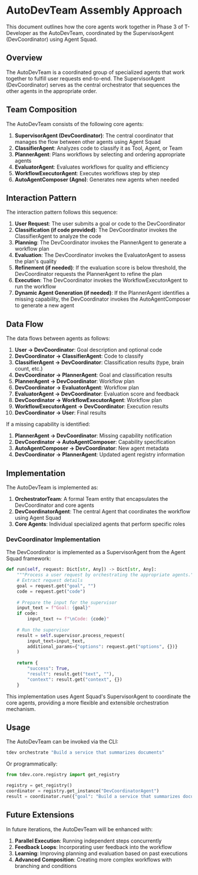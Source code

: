 # AutoDevTeam Assembly Approach

This document outlines how the core agents work together in Phase 3 of T-Developer as the AutoDevTeam, coordinated by the SupervisorAgent (DevCoordinator) using Agent Squad.

## Overview

The AutoDevTeam is a coordinated group of specialized agents that work together to fulfill user requests end-to-end. The SupervisorAgent (DevCoordinator) serves as the central orchestrator that sequences the other agents in the appropriate order.

## Team Composition

The AutoDevTeam consists of the following core agents:

1. **SupervisorAgent (DevCoordinator)**: The central coordinator that manages the flow between other agents using Agent Squad
2. **ClassifierAgent**: Analyzes code to classify it as Tool, Agent, or Team
3. **PlannerAgent**: Plans workflows by selecting and ordering appropriate agents
4. **EvaluatorAgent**: Evaluates workflows for quality and efficiency
5. **WorkflowExecutorAgent**: Executes workflows step by step
6. **AutoAgentComposer (Agno)**: Generates new agents when needed

## Interaction Pattern

The interaction pattern follows this sequence:

1. **User Request**: The user submits a goal or code to the DevCoordinator
2. **Classification (if code provided)**: The DevCoordinator invokes the ClassifierAgent to analyze the code
3. **Planning**: The DevCoordinator invokes the PlannerAgent to generate a workflow plan
4. **Evaluation**: The DevCoordinator invokes the EvaluatorAgent to assess the plan's quality
5. **Refinement (if needed)**: If the evaluation score is below threshold, the DevCoordinator requests the PlannerAgent to refine the plan
6. **Execution**: The DevCoordinator invokes the WorkflowExecutorAgent to run the workflow
7. **Dynamic Agent Generation (if needed)**: If the PlannerAgent identifies a missing capability, the DevCoordinator invokes the AutoAgentComposer to generate a new agent

## Data Flow

The data flows between agents as follows:

1. **User → DevCoordinator**: Goal description and optional code
2. **DevCoordinator → ClassifierAgent**: Code to classify
3. **ClassifierAgent → DevCoordinator**: Classification results (type, brain count, etc.)
4. **DevCoordinator → PlannerAgent**: Goal and classification results
5. **PlannerAgent → DevCoordinator**: Workflow plan
6. **DevCoordinator → EvaluatorAgent**: Workflow plan
7. **EvaluatorAgent → DevCoordinator**: Evaluation score and feedback
8. **DevCoordinator → WorkflowExecutorAgent**: Workflow plan
9. **WorkflowExecutorAgent → DevCoordinator**: Execution results
10. **DevCoordinator → User**: Final results

If a missing capability is identified:

1. **PlannerAgent → DevCoordinator**: Missing capability notification
2. **DevCoordinator → AutoAgentComposer**: Capability specification
3. **AutoAgentComposer → DevCoordinator**: New agent metadata
4. **DevCoordinator → PlannerAgent**: Updated agent registry information

## Implementation

The AutoDevTeam is implemented as:

1. **OrchestratorTeam**: A formal Team entity that encapsulates the DevCoordinator and core agents
2. **DevCoordinatorAgent**: The central Agent that coordinates the workflow using Agent Squad
3. **Core Agents**: Individual specialized agents that perform specific roles

### DevCoordinator Implementation

The DevCoordinator is implemented as a SupervisorAgent from the Agent Squad framework:

```python
def run(self, request: Dict[str, Any]) -> Dict[str, Any]:
    """Process a user request by orchestrating the appropriate agents."""
    # Extract request details
    goal = request.get("goal", "")
    code = request.get("code")
    
    # Prepare the input for the supervisor
    input_text = f"Goal: {goal}"
    if code:
        input_text += f"\nCode: {code}"
    
    # Run the supervisor
    result = self.supervisor.process_request(
        input_text=input_text,
        additional_params={"options": request.get("options", {})}
    )
    
    return {
        "success": True,
        "result": result.get("text", ""),
        "context": result.get("context", {})
    }
```

This implementation uses Agent Squad's SupervisorAgent to coordinate the core agents, providing a more flexible and extensible orchestration mechanism.

## Usage

The AutoDevTeam can be invoked via the CLI:

```bash
tdev orchestrate "Build a service that summarizes documents"
```

Or programmatically:

```python
from tdev.core.registry import get_registry

registry = get_registry()
coordinator = registry.get_instance("DevCoordinatorAgent")
result = coordinator.run({"goal": "Build a service that summarizes documents"})
```

## Future Extensions

In future iterations, the AutoDevTeam will be enhanced with:

1. **Parallel Execution**: Running independent steps concurrently
2. **Feedback Loops**: Incorporating user feedback into the workflow
3. **Learning**: Improving planning and evaluation based on past executions
4. **Advanced Composition**: Creating more complex workflows with branching and conditions